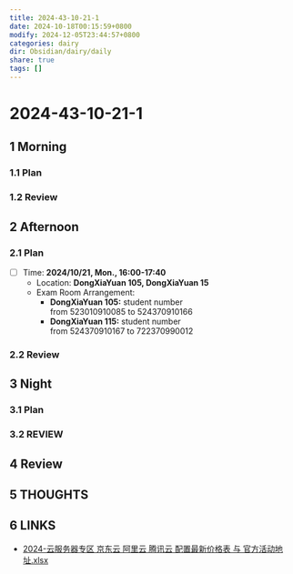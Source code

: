 ```yaml
---
title: 2024-43-10-21-1
date: 2024-10-18T00:15:59+0800
modify: 2024-12-05T23:44:57+0800
categories: dairy
dir: Obsidian/dairy/daily
share: true
tags: []
---
```


# 2024-43-10-21-1

## 1 Morning

### 1.1 Plan

### 1.2 Review

## 2 Afternoon

### 2.1 Plan

- [ ] Time: **2024/10/21, Mon., 16:00-17:40**
	- Location: **DongXiaYuan 105, DongXiaYuan 15**
	- Exam Room Arrangement:
		- **DongXiaYuan 105:** student number from 523010910085 to 524370910166
		- **DongXiaYuan 115:** student number from 524370910167 to 722370990012

### 2.2 Review

## 3 Night

### 3.1 Plan

### 3.2 REVIEW

## 4 Review

## 5 THOUGHTS

## 6 LINKS

- [2024-云服务器专区 京东云 阿里云 腾讯云 配置最新价格表 与 官方活动地址.xlsx](https://docs.qq.com/document/DV0RCS0lGeHdMTFFV?tab=000003)